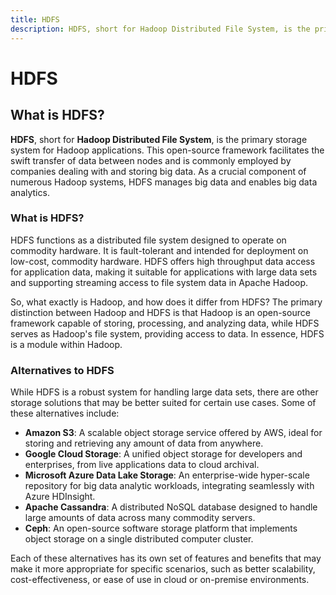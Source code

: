 ```yaml
---
title: HDFS
description: HDFS, short for Hadoop Distributed File System, is the primary storage system for Hadoop applications. This open-source framework facilitates the swift transfer of data between nodes and is commonly employed by companies dealing with and storing big data.
---
```


# HDFS

## What is HDFS?

**HDFS**, short for **Hadoop Distributed File System**, is the primary storage system for Hadoop applications. This open-source framework facilitates the swift transfer of data between nodes and is commonly employed by companies dealing with and storing big data. As a crucial component of numerous Hadoop systems, HDFS manages big data and enables big data analytics.

### What is HDFS?

HDFS functions as a distributed file system designed to operate on commodity hardware. It is fault-tolerant and intended for deployment on low-cost, commodity hardware. HDFS offers high throughput data access for application data, making it suitable for applications with large data sets and supporting streaming access to file system data in Apache Hadoop.

So, what exactly is Hadoop, and how does it differ from HDFS? The primary distinction between Hadoop and HDFS is that Hadoop is an open-source framework capable of storing, processing, and analyzing data, while HDFS serves as Hadoop's file system, providing access to data. In essence, HDFS is a module within Hadoop.

### Alternatives to HDFS

While HDFS is a robust system for handling large data sets, there are other storage solutions that may be better suited for certain use cases. Some of these alternatives include:

- **Amazon S3**: A scalable object storage service offered by AWS, ideal for storing and retrieving any amount of data from anywhere.
- **Google Cloud Storage**: A unified object storage for developers and enterprises, from live applications data to cloud archival.
- **Microsoft Azure Data Lake Storage**: An enterprise-wide hyper-scale repository for big data analytic workloads, integrating seamlessly with Azure HDInsight.
- **Apache Cassandra**: A distributed NoSQL database designed to handle large amounts of data across many commodity servers.
- **Ceph**: An open-source software storage platform that implements object storage on a single distributed computer cluster.

Each of these alternatives has its own set of features and benefits that may make it more appropriate for specific scenarios, such as better scalability, cost-effectiveness, or ease of use in cloud or on-premise environments.
